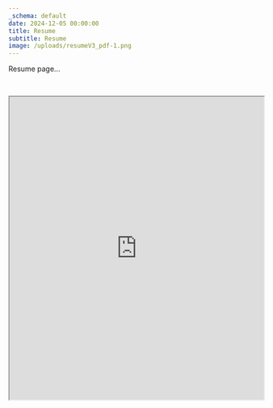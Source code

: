 ```yaml
---
_schema: default
date: 2024-12-05 00:00:00
title: Resume
subtitle: Resume
image: /uploads/resumeV3_pdf-1.png
---
```

Resume page...

&nbsp;
<div class="pdf-container">
  <iframe src="https://drive.google.com/file/d/1KZONzUkOMHrcomw7wa7qKW-N7XMaqwRv/preview#page=1&zoom=FitH" width="100%" height="600px"></iframe>
</div>

&nbsp;

&nbsp;
